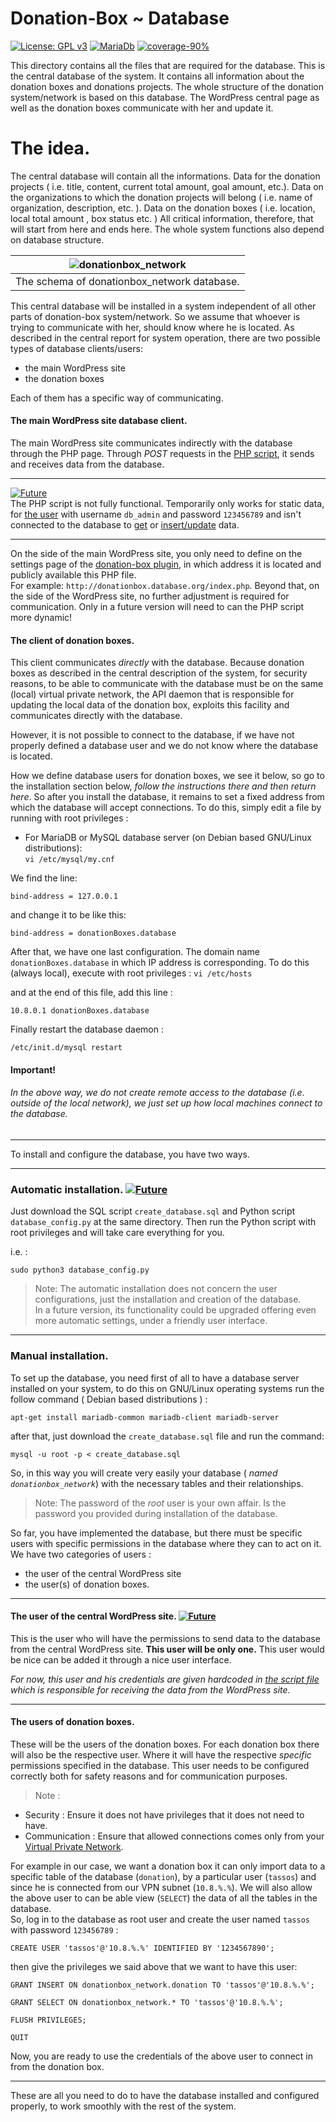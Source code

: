 # Donation-Box ~ Database
[![License: GPL v3](https://img.shields.io/badge/License-GPL%20v3-blue.svg)](https://www.gnu.org/licenses/gpl-3.0) [![MariaDb](https://img.shields.io/badge/Database-MariaDB-red.svg)](https://mariadb.org/)
[![coverage-90%](https://img.shields.io/badge/coverage-90%25-brightgreen.svg)](https://github.com/eellak/gsoc17-donationbox/tree/master/Database)


This directory contains all the files that are required for the database. This is the central database of the system. It contains all information about the donation boxes and donations projects. The whole structure of the donation system/network is based on this database.
The WordPress central page as well as the donation boxes communicate with her and update it.


# The idea.
The central database will contain all the informations. Data for the donation projects ( i.e. title, content, current total amount, goal amount, etc.). Data on the organizations to which the donation projects will belong ( i.e. name of organization, description, etc. ). Data on the donation boxes ( i.e. location, local total amount ,  box status etc. ) All critical information, therefore, that will start from here and ends here. The whole system functions also depend on database structure.


| ![donationbox_network](https://raw.githubusercontent.com/eellak/gsoc17-donationbox/master/Database/databasediagram.png) |
|:--:|
| The schema of donationbox_network database. |

This central database will be installed in a system independent of all other parts of donation-box system/network. So we assume that whoever is trying to communicate with her, should know where he is located.
As described in the central report for system operation, there are two possible types of database clients/users:
* the main WordPress site
* the donation boxes

Each of them has a specific way of communicating.

#### Τhe main WordPress site database client.
The main WordPress site communicates indirectly with the database through the PHP page. Through *POST* requests in the [PHP script](https://github.com/eellak/gsoc17-donationbox/blob/master/Database/index.php), it sends and receives data from the database.
____
[![Future](https://img.shields.io/badge/Feature-Future-red.svg)](https://github.com/eellak/gsoc17-donationbox/tree/master/Database) <br>
The PHP script is not fully functional. Temporarily only works for static data, for [the user](https://github.com/eellak/gsoc17-donationbox/blob/master/Database/index.php#L27) with username `db_admin` and password `123456789` and isn't connected to the database to [get](https://github.com/eellak/gsoc17-donationbox/blob/master/Database/index.php#L55-L68) or [insert/update](https://github.com/eellak/gsoc17-donationbox/blob/master/Database/index.php#L71-L124) data.
____

On the side of the main WordPress site, you only need to define on the settings page of the [donation-box plugin](https://github.com/eellak/gsoc17-donationbox/tree/master/plugins), in which address it is located and publicly available this PHP file.<br>
For example: `http://donationbox.database.org/index.php`. Beyond that, on the side of the WordPress site, no further adjustment is required for communication. Only in a future version will need to can the PHP script more dynamic!


#### Τhe client of donation boxes.
This client communicates *directly* with the database. Because donation boxes as described in the central description of the system, for security reasons, to be able to communicate with the database must be on the same (local) virtual private network, the API daemon that is responsible for updating the local data of the donation box, exploits this facility and communicates directly with the database.

However, it is not possible to connect to the database, if we have not properly defined a  database user and we do not know where the database is located.

How we define database users for donation boxes, we see it below, so go to the installation section below, *follow the instructions there and then return here*.
So after you install the database, it remains to set a fixed address from which the database will accept connections. To do this, simply edit a file by running with root privileges :

* For MariaDB or MySQL database server (on Debian based GNU/Linux distributions):<br> `vi /etc/mysql/my.cnf`

We find the line:

`bind-address = 127.0.0.1`

and change it to be like this:

`bind-address = donationBoxes.database`

After that, we have one last configuration. The domain name `donationBoxes.database` in which IP address is corresponding. To do this (always local), execute with root privileges : `vi /etc/hosts`

and at the end of this file, add this line :

`10.8.0.1 donationBoxes.database`

Finally restart the database daemon :

`/etc/init.d/mysql restart`


#### Important!
###### In the above way, we do not create remote access to the database (i.e. outside of the local network), we just set up how local machines connect to the database.

-----

To install and configure the database, you have two ways.
____
### Automatic installation. [![Future](https://img.shields.io/badge/Feature-Future-red.svg)](https://github.com/eellak/gsoc17-donationbox/tree/master/Database)
Just download the SQL script `create_database.sql` and Python script `database_config.py` at the same directory.
Then run the Python script with root privileges and will take care everything for you.

i.e. :

`sudo python3 database_config.py`

> Note: The automatic installation does not concern the user configurations, just the installation and creation of the database.<br>
In a future version, its functionality could be upgraded offering even more automatic settings, under a friendly user interface.

____

### Manual installation.
To set up the database, you need first of all to have a database server installed on your system, to do this on GNU/Linux operating systems run the follow command ( Debian based distributions ) :

`apt-get install mariadb-common mariadb-client mariadb-server`

 after that, just download the `create_database.sql` file and run the command:

`mysql -u root -p < create_database.sql`



So, in this way you will create very easily your database ( *named `donationbox_network`*) with the necessary tables and their relationships.

> Note: The password of the *root* user is your own affair. Is the password you provided during installation of the database.

So far, you have implemented the database, but there must be specific users with specific permissions in the database where they can to act on it.
We have two categories of users :
* the user of the central WordPress site
* the user(s) of donation boxes.
____
#### The user of the central WordPress site. [![Future](https://img.shields.io/badge/Feature-Future-red.svg)](https://github.com/eellak/gsoc17-donationbox/tree/master/Database)
This is the user who will have the permissions to send data to the database from the central WordPress site. **This user will be only one.** This user would be nice can be added it through a nice user interface.

*For now, this user and his credentials are given hardcoded in [the script file](https://github.com/eellak/gsoc17-donationbox/blob/master/Database/index.php#L27) which is responsible for receiving the data from the WordPress site.*
____
#### The users of donation boxes.
These will be the users of the donation boxes. For each donation box there will also be the respective user.
Where it will have the respective *specific* permissions specified in the database.
This user needs to be configured correctly both for safety reasons and for communication purposes.
> Note :
* Security : Ensure it does not have privileges that it does not need to have.
* Communication : Ensure that allowed connections comes only from your [Virtual Private Network](https://github.com/eellak/gsoc17-donationbox/tree/master/Virtual%20Private%20Network).

For example in our case, we want a donation box it can only import data to a specific table of the database (`donation`), by a particular user (`tassos`) and since he is connected from our VPN subnet (`10.8.%.%`). We will also allow the above user to can be able view (`SELECT`) the data of all the tables in the database. <br>
So, log in to the database as root user and create the user named `tassos` with password `123456789` :

`CREATE USER 'tassos'@'10.8.%.%' IDENTIFIED BY '1234567890';`

then give the privileges we said above that we want to have this user:

`GRANT INSERT ON donationbox_network.donation TO 'tassos'@'10.8.%.%';`

`GRANT SELECT ON donationbox_network.* TO 'tassos'@'10.8.%.%';`

`FLUSH PRIVILEGES;`

`QUIT`

Now, you are ready to use the credentials of the above user to connect in from the donation box.


---


These are all you need to do to have the database installed and configured properly, to work smoothly with the rest of the system.
